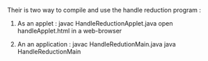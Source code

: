 Their is two way to compile and use the handle reduction program : 

1) As an applet : 
  javac HandleReductionApplet.java
  open handleApplet.html in a web-browser

2) An an application : 
  javac HandleRedutionMain.java
  java HandleReductionMain

